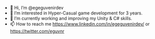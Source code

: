 - 👋 Hi, I’m @egeguvenirdev
- 👀 I’m interested in Hyper-Casual game development for 3 years.
- 🌱 I’m currently working and improving my Unity & C# skills. 
- 📫 How to reach me https://www.linkedin.com/in/egeguvenirdev/ or https://twitter.com/eguvnr

<!---
egeguvenirdev/egeguvenirdev is a ✨ special ✨ repository because its `README.md` (this file) appears on your GitHub profile.
You can click the Preview link to take a look at your changes.
--->
